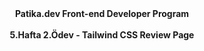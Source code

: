 <center><b>Patika.dev Front-end Developer Program</b></center>
<br>
<center><b>5.Hafta 2.Ödev - Tailwind CSS Review Page</b></center>